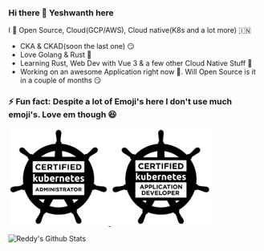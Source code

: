 ### Hi there 👋 Yeshwanth here 

I 💚 Open Source, Cloud(GCP/AWS), Cloud native(K8s and a lot more) 🇮🇳


* CKA & CKAD(soon the last one) 😏
* Love Golang & Rust 👯
* Learning Rust, Web Dev with Vue 3 & a few other Cloud Native Stuff 🌱
* Working on an awesome Application right now 🔭. Will Open Source is it in a couple of months 😏
### ⚡ Fun fact: Despite a lot of Emoji's here I don't use much emoji's. Love em though 😆
<div>
  <a href="https://www.credly.com/badges/a080f2b3-cf05-4dee-a9da-444ba628948e">
    <img src="https://github.com/cncf/artwork/raw/master/other/cka/black/kubernetes-cka-black.svg" alt="Certified Kubernetes Administrator" width="200px">
  </a>
  <a href="https://www.credly.com/badges/a2356bac-e601-4653-a066-169d1ac1671c">
    <img src="https://github.com/cncf/artwork/raw/master/other/ckad/black/kubernetes-ckad-black.svg" alt="Certified Kubernetes Application Developer" width="200px">
  </a>
</div>

![Reddy's Github Stats](https://github-readme-stats.vercel.app/api?username=csor-dev&show_icons=true&count_private=true&include_all_commits=true&theme=vue)

<!-- ![Reddy's Top Langs](https://github-readme-stats.vercel.app/api/top-langs/?username=csor-dev&layout=compact&langs_count=9&theme=buefy)

 -->
<!--

**csor-dev/csor-dev** is a ✨ _special_ ✨ repository because its `README.md` (this file) appears on your GitHub profile.

Here are some ideas to get you started:

- 🔭 I’m currently working on ...
- 🌱 I’m currently learning ...
- 👯 I’m looking to collaborate on ...
- 🤔 I’m looking for help with ...
- 💬 Ask me about ...
- 📫 How to reach me: ...
- 😄 Pronouns: ...
- ⚡ Fun fact: ...
-->
